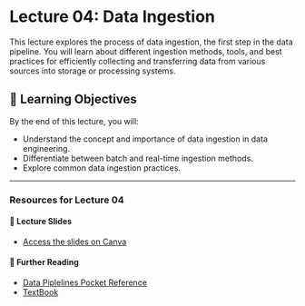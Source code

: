 # **Lecture 04: Data Ingestion**

This lecture explores the process of data ingestion, the first step in the data pipeline. You will learn about different ingestion methods, tools, and best practices for efficiently collecting and transferring data from various sources into storage or processing systems.

## 🎯 **Learning Objectives**
By the end of this lecture, you will:
- Understand the concept and importance of data ingestion in data engineering.
- Differentiate between batch and real-time ingestion methods.
- Explore common data ingestion practices.
---


### **Resources for Lecture 04**

#### 📑 **Lecture Slides**
- [Access the slides on Canva](https://www.canva.com/design/DAGcml-RWoo/lq2ZGYKeJPEFLEd01bulVw/view?utm_content=DAGcml-RWoo&utm_campaign=designshare&utm_medium=link2&utm_source=uniquelinks&utlId=haa70aab56b)

#### 📂 **Further Reading**
- [Data Piplelines Pocket Reference](https://www.amazon.com/Data-Pipelines-Pocket-Reference-Processing/dp/1492087831)
- [TextBook](https://www.amazon.com/Fundamentals-Data-Engineering-Robust-Systems/dp/1098108302)
